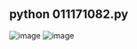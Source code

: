 ## python 011171082.py
![image](https://user-images.githubusercontent.com/68915904/122648362-c8b4a880-d14a-11eb-9e7c-12c554abf3b3.png)
![image](https://user-images.githubusercontent.com/68915904/122648373-d5d19780-d14a-11eb-9046-900177a1fa67.png)

